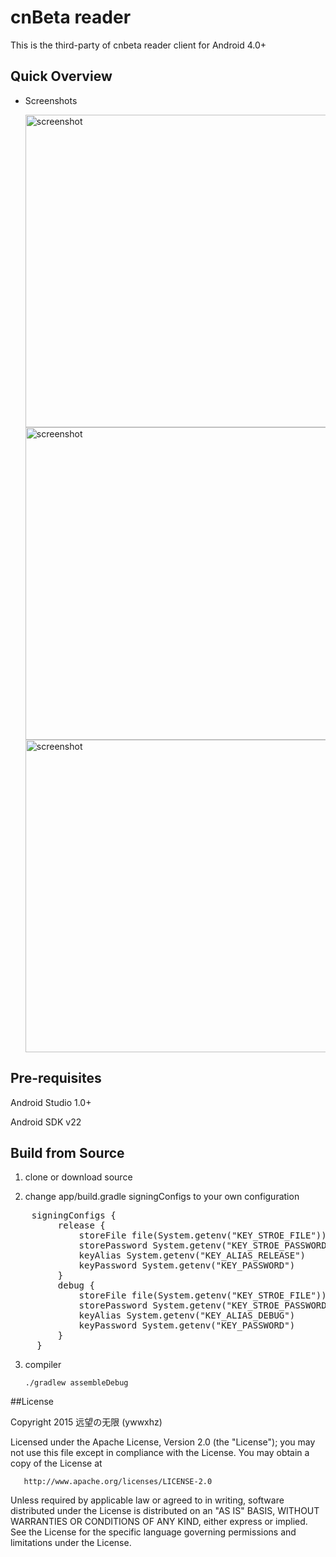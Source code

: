 # cnBeta reader

This is the third-party of cnbeta reader client for Android 4.0+

## Quick Overview

 - Screenshots

    <img src="https://git.oschina.net/ywwxhz/cnBeta-reader/raw/Android-Universal-Image-Loader/screenshots/device-2015-03-20-171546.png" alt="screenshot" title="screenshot" height="500" />

    <img src="https://git.oschina.net/ywwxhz/cnBeta-reader/raw/Android-Universal-Image-Loader/screenshots/device-2015-03-20-171556.png" alt="screenshot" title="screenshot" height="500" />

    <img src="https://git.oschina.net/ywwxhz/cnBeta-reader/raw/Android-Universal-Image-Loader/screenshots/device-2015-03-20-171610.png" alt="screenshot" title="screenshot" height="500" />

## Pre-requisites

Android Studio 1.0+

Android SDK v22


## Build from Source

1. clone or download source


2. change app/build.gradle signingConfigs to your own configuration


<pre>
    signingConfigs {
         release {
             storeFile file(System.getenv("KEY_STROE_FILE"))
             storePassword System.getenv("KEY_STROE_PASSWORD")
             keyAlias System.getenv("KEY_ALIAS_RELEASE")
             keyPassword System.getenv("KEY_PASSWORD")
         }
         debug {
             storeFile file(System.getenv("KEY_STROE_FILE"))
             storePassword System.getenv("KEY_STROE_PASSWORD")
             keyAlias System.getenv("KEY_ALIAS_DEBUG")
             keyPassword System.getenv("KEY_PASSWORD")
         }
     }
</pre>



3. compiler


    <code>./gradlew assembleDebug</code>

##License

Copyright 2015 远望の无限 (ywwxhz)

Licensed under the Apache License, Version 2.0 (the "License");
you may not use this file except in compliance with the License.
You may obtain a copy of the License at

       http://www.apache.org/licenses/LICENSE-2.0

Unless required by applicable law or agreed to in writing, software
distributed under the License is distributed on an "AS IS" BASIS,
WITHOUT WARRANTIES OR CONDITIONS OF ANY KIND, either express or implied.
See the License for the specific language governing permissions and
limitations under the License.